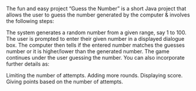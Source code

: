 The fun and easy project “Guess the Number” is a short Java project that allows the user to guess the number generated by the computer & involves the following steps:

The system generates a random number from a given range, say 1 to 100.
The user is prompted to enter their given number in a displayed dialogue box.
The computer then tells if the entered number matches the guesses number or it is higher/lower than the generated number.
The game continues under the user guessing the number.
You can also incorporate further details as:

Limiting the number of attempts.
Adding more rounds.
Displaying score.
Giving points based on the number of attempts.
